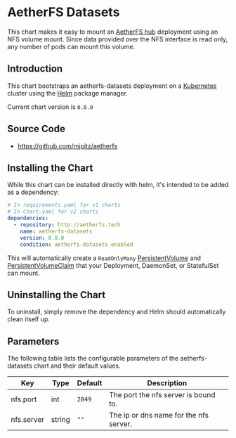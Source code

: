 # AetherFS Datasets

This chart makes it easy to mount an [AetherFS hub] deployment using an NFS volume mount. Since data provided over the
NFS interface is read only, any number of pods can mount this volume.

[aetherfs hub]: https://github.com/mjpitz/aetherfs/tree/main/deploy/helm/aetherfs-hub

## Introduction

This chart bootstraps an aetherfs-datasets deployment on a [Kubernetes] cluster using the [Helm] package
manager.

[kubernetes]: https://kubernetes.io
[helm]: https://helm.sh

Current chart version is `0.0.0`

## Source Code

- <https://github.com/mjpitz/aetherfs>

## Installing the Chart

While this chart can be installed directly with helm, it's intended to be added as a dependency:

```yaml
# In requirements.yaml for v1 charts
# In Chart.yaml for v2 charts
dependencies:
  - repository: http://aetherfs.tech
    name: aetherfs-datasets
    version: 0.0.0
    condition: aetherfs-datasets.enabled
```

This will automatically create a `ReadOnlyMany` [PersistentVolume] and [PersistentVolumeClaim] that your Deployment,
DaemonSet, or StatefulSet can mount.

[persistentvolume]: #tbd
[persistentvolumeclaim]: #tbd

## Uninstalling the Chart

To uninstall, simply remove the dependency and Helm should automatically clean itself up.

## Parameters

The following table lists the configurable parameters of the aetherfs-datasets chart and their default
values.

| Key        | Type   | Default | Description                            |
| ---------- | ------ | ------- | -------------------------------------- |
| nfs.port   | int    | `2049`  | The port the nfs server is bound to.   |
| nfs.server | string | `""`    | The ip or dns name for the nfs server. |
